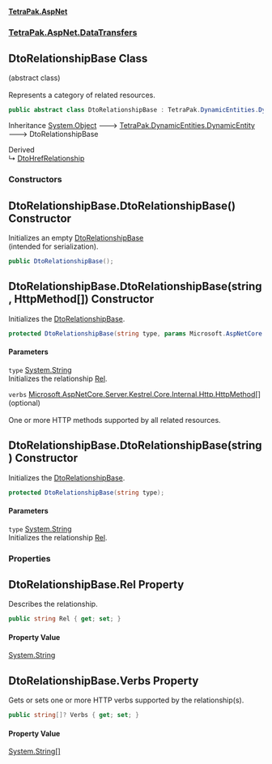 #### [TetraPak.AspNet](index.md 'index')
### [TetraPak.AspNet.DataTransfers](TetraPak_AspNet_DataTransfers.md 'TetraPak.AspNet.DataTransfers')
## DtoRelationshipBase Class
(abstract class)<br/>  
Represents a category of related resources.  
```csharp
public abstract class DtoRelationshipBase : TetraPak.DynamicEntities.DynamicEntity
```

Inheritance [System.Object](https://docs.microsoft.com/en-us/dotnet/api/System.Object 'System.Object') &#129106; [TetraPak.DynamicEntities.DynamicEntity](https://docs.microsoft.com/en-us/dotnet/api/TetraPak.DynamicEntities.DynamicEntity 'TetraPak.DynamicEntities.DynamicEntity') &#129106; DtoRelationshipBase  

Derived  
&#8627; [DtoHrefRelationship](TetraPak_AspNet_DataTransfers_DtoHrefRelationship.md 'TetraPak.AspNet.DataTransfers.DtoHrefRelationship')  
### Constructors
<a name='TetraPak_AspNet_DataTransfers_DtoRelationshipBase_DtoRelationshipBase()'></a>
## DtoRelationshipBase.DtoRelationshipBase() Constructor
Initializes an empty [DtoRelationshipBase](TetraPak_AspNet_DataTransfers_DtoRelationshipBase.md 'TetraPak.AspNet.DataTransfers.DtoRelationshipBase')  
(intended for serialization).  
```csharp
public DtoRelationshipBase();
```
  
<a name='TetraPak_AspNet_DataTransfers_DtoRelationshipBase_DtoRelationshipBase(string_Microsoft_AspNetCore_Server_Kestrel_Core_Internal_Http_HttpMethod__)'></a>
## DtoRelationshipBase.DtoRelationshipBase(string, HttpMethod[]) Constructor
Initializes the [DtoRelationshipBase](TetraPak_AspNet_DataTransfers_DtoRelationshipBase.md 'TetraPak.AspNet.DataTransfers.DtoRelationshipBase').  
```csharp
protected DtoRelationshipBase(string type, params Microsoft.AspNetCore.Server.Kestrel.Core.Internal.Http.HttpMethod[] verbs);
```
#### Parameters
<a name='TetraPak_AspNet_DataTransfers_DtoRelationshipBase_DtoRelationshipBase(string_Microsoft_AspNetCore_Server_Kestrel_Core_Internal_Http_HttpMethod__)_type'></a>
`type` [System.String](https://docs.microsoft.com/en-us/dotnet/api/System.String 'System.String')  
Initializes the relationship [Rel](TetraPak_AspNet_DataTransfers_DtoRelationshipBase.md#TetraPak_AspNet_DataTransfers_DtoRelationshipBase_Rel 'TetraPak.AspNet.DataTransfers.DtoRelationshipBase.Rel').  
  
<a name='TetraPak_AspNet_DataTransfers_DtoRelationshipBase_DtoRelationshipBase(string_Microsoft_AspNetCore_Server_Kestrel_Core_Internal_Http_HttpMethod__)_verbs'></a>
`verbs` [Microsoft.AspNetCore.Server.Kestrel.Core.Internal.Http.HttpMethod](https://docs.microsoft.com/en-us/dotnet/api/Microsoft.AspNetCore.Server.Kestrel.Core.Internal.Http.HttpMethod 'Microsoft.AspNetCore.Server.Kestrel.Core.Internal.Http.HttpMethod')[[]](https://docs.microsoft.com/en-us/dotnet/api/System.Array 'System.Array')  
(optional)<br/>  
One or more HTTP methods supported by all related resources.  
  
  
<a name='TetraPak_AspNet_DataTransfers_DtoRelationshipBase_DtoRelationshipBase(string)'></a>
## DtoRelationshipBase.DtoRelationshipBase(string) Constructor
Initializes the [DtoRelationshipBase](TetraPak_AspNet_DataTransfers_DtoRelationshipBase.md 'TetraPak.AspNet.DataTransfers.DtoRelationshipBase').  
```csharp
protected DtoRelationshipBase(string type);
```
#### Parameters
<a name='TetraPak_AspNet_DataTransfers_DtoRelationshipBase_DtoRelationshipBase(string)_type'></a>
`type` [System.String](https://docs.microsoft.com/en-us/dotnet/api/System.String 'System.String')  
Initializes the relationship [Rel](TetraPak_AspNet_DataTransfers_DtoRelationshipBase.md#TetraPak_AspNet_DataTransfers_DtoRelationshipBase_Rel 'TetraPak.AspNet.DataTransfers.DtoRelationshipBase.Rel').  
  
  
### Properties
<a name='TetraPak_AspNet_DataTransfers_DtoRelationshipBase_Rel'></a>
## DtoRelationshipBase.Rel Property
Describes the relationship.   
```csharp
public string Rel { get; set; }
```
#### Property Value
[System.String](https://docs.microsoft.com/en-us/dotnet/api/System.String 'System.String')
  
<a name='TetraPak_AspNet_DataTransfers_DtoRelationshipBase_Verbs'></a>
## DtoRelationshipBase.Verbs Property
Gets or sets one or more HTTP verbs supported by the relationship(s).  
```csharp
public string[]? Verbs { get; set; }
```
#### Property Value
[System.String](https://docs.microsoft.com/en-us/dotnet/api/System.String 'System.String')[[]](https://docs.microsoft.com/en-us/dotnet/api/System.Array 'System.Array')
  
